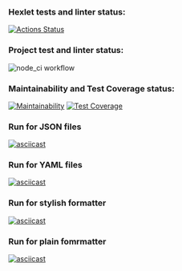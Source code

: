 ### Hexlet tests and linter status:
[![Actions Status](https://github.com/delphython/frontend-project-46/actions/workflows/hexlet-check.yml/badge.svg)](https://github.com/delphython/frontend-project-46/actions)

### Project test and linter status:
![node_ci workflow](https://github.com/delphython/frontend-project-46/actions/workflows/node_ci.yml/badge.svg)

### Maintainability and Test Coverage status:
[![Maintainability](https://api.codeclimate.com/v1/badges/4feb28d763b30979726d/maintainability)](https://codeclimate.com/github/delphython/frontend-project-44/maintainability)
[![Test Coverage](https://api.codeclimate.com/v1/badges/caaed12acd8419066ec0/test_coverage)](https://codeclimate.com/github/delphython/frontend-project-46/test_coverage)

### Run for JSON files
[![asciicast](https://asciinema.org/a/UOUS0ESA9H1KWECZFmCS72M8t.svg)](https://asciinema.org/a/UOUS0ESA9H1KWECZFmCS72M8t)

### Run for YAML files
[![asciicast](https://asciinema.org/a/KBwx8Mib1poLpWTb3PpOZbLJb.svg)](https://asciinema.org/a/KBwx8Mib1poLpWTb3PpOZbLJb)

### Run for stylish formatter
[![asciicast](https://asciinema.org/a/RhdCg6I5SLORDutyfXTaY1QCq.svg)](https://asciinema.org/a/RhdCg6I5SLORDutyfXTaY1QCq)

### Run for plain fomrmatter
[![asciicast](https://asciinema.org/a/uMY5PIQjubz3tfRDvQZBncgu3.svg)](https://asciinema.org/a/uMY5PIQjubz3tfRDvQZBncgu3)